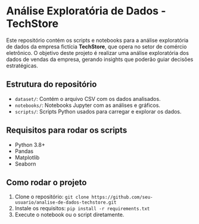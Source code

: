 # Análise Exploratória de Dados - TechStore

Este repositório contém os scripts e notebooks para a análise exploratória de dados da empresa fictícia **TechStore**, que opera no setor de comércio eletrônico. O objetivo deste projeto é realizar uma análise exploratória dos dados de vendas da empresa, gerando insights que poderão guiar decisões estratégicas.

## Estrutura do repositório

- `dataset/`: Contém o arquivo CSV com os dados analisados.
- `notebooks/`: Notebooks Jupyter com as análises e gráficos.
- `scripts/`: Scripts Python usados para carregar e explorar os dados.

## Requisitos para rodar os scripts

- Python 3.8+
- Pandas
- Matplotlib
- Seaborn

## Como rodar o projeto

1. Clone o repositório: `git clone https://github.com/seu-usuario/analise-de-dados-techstore.git`
2. Instale os requisitos: `pip install -r requirements.txt`
3. Execute o notebook ou o script diretamente.
